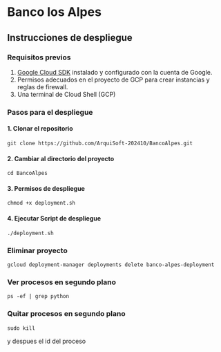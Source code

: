# Banco los Alpes
## Instrucciones de despliegue
### Requisitos previos
1. [Google Cloud SDK](https://cloud.google.com/sdk/docs/install) instalado y configurado con la cuenta de Google.
2. Permisos adecuados en el proyecto de GCP para crear instancias y reglas de firewall.
3. Una terminal de Cloud Shell (GCP)
### Pasos para el despliegue
#### 1. Clonar el repositorio
```console
git clone https://github.com/ArquiSoft-202410/BancoAlpes.git
```
#### 2. Cambiar al directorio del proyecto
```console
cd BancoAlpes
```
#### 3. Permisos de despliegue
```console
chmod +x deployment.sh
```
#### 4. Ejecutar Script de despliegue
```console
./deployment.sh
```
### Eliminar proyecto
```console
gcloud deployment-manager deployments delete banco-alpes-deployment
```
### Ver procesos en segundo plano
```console
ps -ef | grep python
```
### Quitar procesos en segundo plano
```console
sudo kill 
```
y despues el id del proceso
